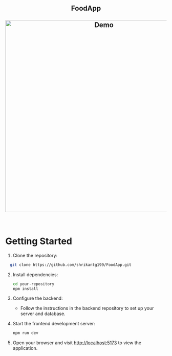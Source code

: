 <h2 align="center">FoodApp
  <br/>
  <br/>
<div align="center">
  <img alt="Demo" width=600 src="QuizApp.png" />
</div>
</h2>
<br/>



# Getting Started

1. Clone the repository:

 ```bash
   git clone https://github.com/shrikantg199/FoodApp.git
   ```
 

2. Install dependencies:

   ```bash
   cd your-repository
   npm install
   ```

3. Configure the backend:

   - Follow the instructions in the backend repository to set up your server and database.

4. Start the frontend development server:

   ```bash
   npm run dev
   ```

5. Open your browser and visit [http://localhost:5173](http://localhost:5173) to view the application.
